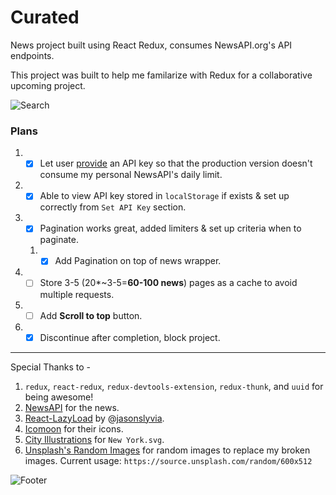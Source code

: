 # Curated

News project built using React Redux, consumes NewsAPI.org's API endpoints.

This project was built to help me familarize with Redux for a collaborative upcoming project.

![Search](https://i.imgur.com/aOlyK7w.png)

### Plans

1. -[x] Let user [provide](https://i.imgur.com/GdIthXN.png) an API key so that the production version doesn't consume my personal NewsAPI's daily limit.
1. -[x] Able to view API key stored in `localStorage` if exists & set up correctly from `Set API Key` section.
1. -[x] Pagination works great, added limiters & set up criteria when to paginate.
	1. -[x] Add Pagination on top of news wrapper.
1. -[ ] Store 3-5 (20*~3-5=**60-100 news**) pages as a cache to avoid multiple requests.
1. -[ ] Add **Scroll to top** button.
1. -[x] Discontinue after completion, block project.

---

Special Thanks to -

1. `redux`, `react-redux`, `redux-devtools-extension`, `redux-thunk`, and `uuid` for being awesome!
1. [NewsAPI](https://newsapi.org) for the news.
1. [React-LazyLoad](https://github.com/jasonslyvia/react-lazyload) by @[jasonslyvia](https://github.com/jasonslyvia).
1. [Icomoon](https://icomoon.io) for their icons.
1. [City Illustrations](https://gumroad.com/l/city-skylines) for `New York.svg`.
1. [Unsplash's Random Images](https://source.unsplash.com/) for random images to replace my broken images. Current usage: `https://source.unsplash.com/random/600x512`

![Footer](https://i.imgur.com/YFzrPHt.png)
